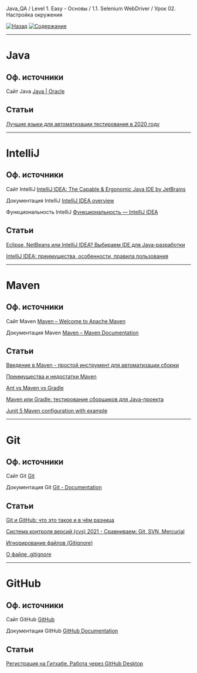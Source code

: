 Java_QA / Level 1. Easy - Основы / 1.1. Selenium WebDriver / Урок 02. Настройка окружения

[![Назад](https://img.shields.io/badge/-%D0%9D%D0%B0%D0%B7%D0%B0%D0%B4-brightgreen)](3.%20Задание.md)
[![Содержание](https://img.shields.io/badge/-%D0%A1%D0%BE%D0%B4%D0%B5%D1%80%D0%B6%D0%B0%D0%BD%D0%B8%D0%B5-purple)](README.md)

***

# Java

## Оф. источники

Сайт Java [Java | Oracle](https://www.java.com/ru/)

## Статьи

[Лучшие языки для автоматизации тестирования в 2020 году](https://itproger.com/news/luchshie-yaziki-dlya-avtomatizatsii-testirovaniya-v-2020-godu)

***

# IntelliJ

## Оф. источники

Сайт IntelliJ [IntelliJ IDEA: The Capable & Ergonomic Java IDE by JetBrains](https://www.jetbrains.com/idea/)

Документация IntelliJ [IntelliJ IDEA overview](https://www.jetbrains.com/help/idea/discover-intellij-idea.html)

Функциональность IntelliJ [Функциональность — IntelliJ IDEA](https://www.jetbrains.com/ru-ru/idea/features/)

## Статьи

[Eclipse, NetBeans или IntelliJ IDEA? Выбираем IDE для Java-разработки](https://javarush.ru/groups/posts/1642-eclipse-netbeans-ili-intellij-idea-vihbiraem-ide-dlja-java-razrabotki)

[IntelliJ IDEA: преимущества, особенности, правила пользования](https://bayguzin.ru/main/uroki/soft/programma-intellij-idea-preimushchestva-osobennosti-pravila-polzovaniya.html)

***

# Maven

## Оф. источники

Сайт Maven [Maven – Welcome to Apache Maven](https://maven.apache.org/)

Документация Maven [Maven – Maven Documentation](https://maven.apache.org/guides/index.html)

## Статьи

[Введение в Maven - простой инструмент для автоматизации сборки ](https://itgap.ru/post/vvedenie-v-maven)

[Преимущества и недостатки Maven](https://www.examclouds.com/ru/java/java-core-russian/maven)

[Ant vs Maven vs Gradle](https://www.baeldung.com/ant-maven-gradle)

[Maven или Gradle: тестирование сборщиков для Java-проекта](https://otus.ru/nest/post/246/)

[Junit 5 Maven configuration with example](https://javabydeveloper.com/junit-5-maven-example/)

***

# Git

## Оф. источники

Сайт Git [Git](https://git-scm.com/)

Документация Git [Git - Documentation](https://git-scm.com/doc)

## Статьи

[Git и GitHub: что это такое и в чём разница](https://tproger.ru/translations/difference-between-git-and-github/)

[Система контроля версий (cvs) 2021 - Сравниваем: Git, SVN, Mercurial](https://biz30.timedoctor.com/ru/c%D0%B8%D1%81%D1%82%D0%B5%D0%BC%D0%B0-%D0%BA%D0%BE%D0%BD%D1%82%D1%80%D0%BE%D0%BB%D1%8F-%D0%B2%D0%B5%D1%80%D1%81%D0%B8%D0%B9/)

[Игнорирование файлов (Gitignore)](https://ru.hexlet.io/courses/intro_to_git/lessons/gitignore/theory_unit)

[О файле .gitignore](https://tyapk.ru/blog/post/gitignore)

***

# GitHub

## Оф. источники

Сайт GitHub [GitHub](https://github.com/)

Документация GitHub [GitHub Documentation](https://docs.github.com/en)

## Статьи

[Регистрация на Гитхабе. Работа через GitHub Desktop](https://htmlacademy.ru/blog/boost/tools/register-on-github-work-with-github-desktop)